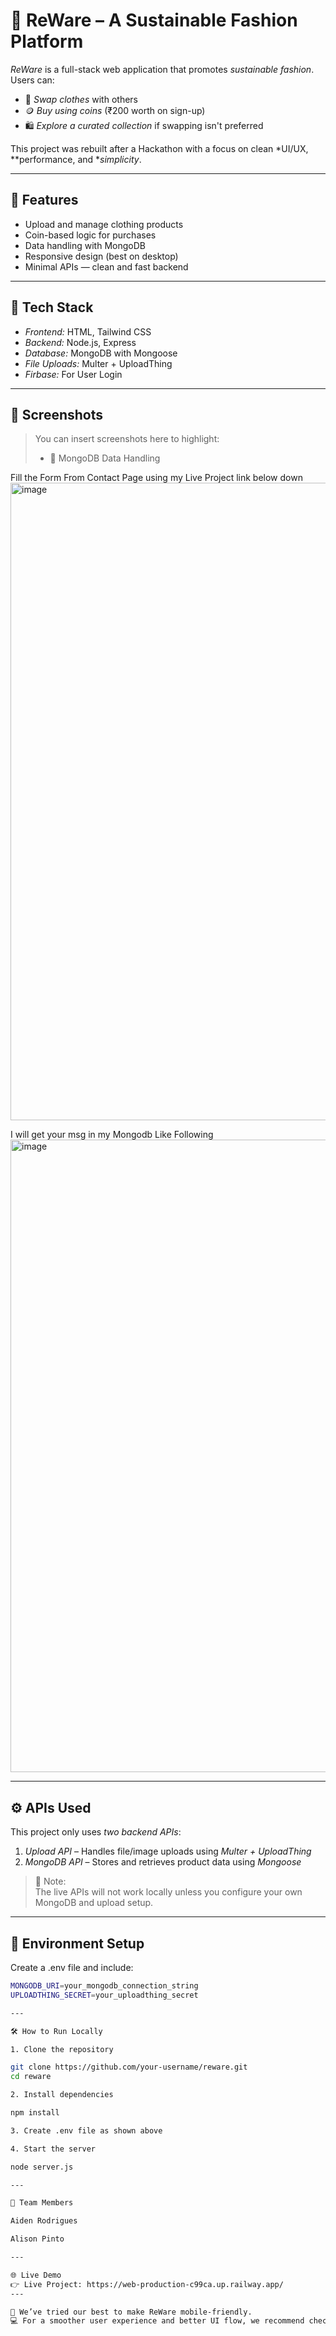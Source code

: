 # 👕 ReWare – A Sustainable Fashion Platform

*ReWare* is a full-stack web application that promotes *sustainable fashion*.  
Users can:
- 🔁 *Swap clothes* with others
- 🪙 *Buy using coins* (₹200 worth on sign-up)
- 🛍 *Explore a curated collection* if swapping isn't preferred

This project was rebuilt after a Hackathon with a focus on clean *UI/UX, **performance, and **simplicity*.

---

## 🚀 Features

- Upload and manage clothing products
- Coin-based logic for purchases
- Data handling with MongoDB
- Responsive design (best on desktop)
- Minimal APIs — clean and fast backend

---

## 🧪 Tech Stack

- *Frontend:* HTML, Tailwind CSS  
- *Backend:* Node.js, Express  
- *Database:* MongoDB with Mongoose  
- *File Uploads:* Multer + UploadThing
- *Firbase:* For User Login

---

## 📸 Screenshots

> You can insert screenshots here to highlight:
> - 🧾 MongoDB Data Handling

Fill the Form From Contact Page using my Live Project link below down
<img width="1920" height="1020" alt="image" src="https://github.com/user-attachments/assets/762f7a38-2b36-4f3d-9ac7-7ac52268bec6" />

I will get your msg in my Mongodb Like Following 
<img width="1773" height="1012" alt="image" src="https://github.com/user-attachments/assets/d89f9bfe-25f0-49a8-93a4-e12059ee1f4f" />



---

## ⚙ APIs Used

This project only uses *two backend APIs*:
1. *Upload API* – Handles file/image uploads using *Multer + UploadThing*
2. *MongoDB API* – Stores and retrieves product data using *Mongoose*

> 🔐 Note:  
> The live APIs will not work locally unless you configure your own MongoDB and upload setup.

---

## 📂 Environment Setup

Create a .env file and include:

```bash
MONGODB_URI=your_mongodb_connection_string
UPLOADTHING_SECRET=your_uploadthing_secret

---

🛠 How to Run Locally

1. Clone the repository

git clone https://github.com/your-username/reware.git
cd reware

2. Install dependencies

npm install

3. Create .env file as shown above

4. Start the server

node server.js

---

👥 Team Members

Aiden Rodrigues

Alison Pinto

---

🌐 Live Demo
👉 Live Project: https://web-production-c99ca.up.railway.app/
---

📱 We’ve tried our best to make ReWare mobile-friendly.
💻 For a smoother user experience and better UI flow, we recommend checking it out on a laptop or desktop.
